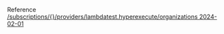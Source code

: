 Reference [/subscriptions/{}/providers/lambdatest.hyperexecute/organizations 2024-02-01](/Resources/mgmt-plane/L3N1YnNjcmlwdGlvbnMve30vcHJvdmlkZXJzL2xhbWJkYXRlc3QuaHlwZXJleGVjdXRlL29yZ2FuaXphdGlvbnM=/2024-02-01.xml)
